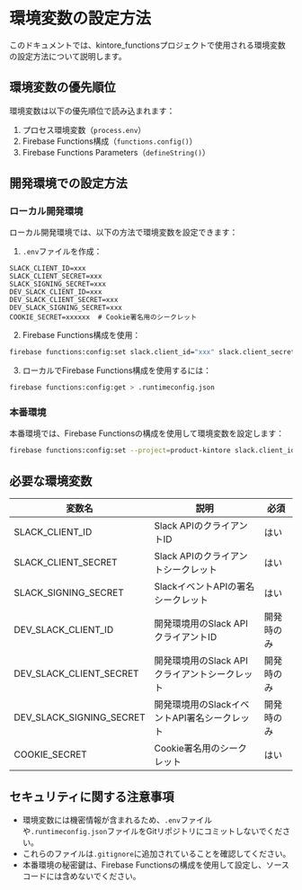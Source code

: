 # 環境変数の設定方法

このドキュメントでは、kintore_functionsプロジェクトで使用される環境変数の設定方法について説明します。

## 環境変数の優先順位

環境変数は以下の優先順位で読み込まれます：

1. プロセス環境変数（`process.env`）
2. Firebase Functions構成（`functions.config()`）
3. Firebase Functions Parameters（`defineString()`）

## 開発環境での設定方法

### ローカル開発環境

ローカル開発環境では、以下の方法で環境変数を設定できます：

1. `.env`ファイルを作成：
```
SLACK_CLIENT_ID=xxx
SLACK_CLIENT_SECRET=xxx
SLACK_SIGNING_SECRET=xxx
DEV_SLACK_CLIENT_ID=xxx
DEV_SLACK_CLIENT_SECRET=xxx
DEV_SLACK_SIGNING_SECRET=xxx
COOKIE_SECRET=xxxxxx  # Cookie署名用のシークレット
```

2. Firebase Functions構成を使用：
```bash
firebase functions:config:set slack.client_id="xxx" slack.client_secret="xxx" slack.signing_secret="xxx"
```

3. ローカルでFirebase Functions構成を使用するには：
```bash
firebase functions:config:get > .runtimeconfig.json
```

### 本番環境

本番環境では、Firebase Functionsの構成を使用して環境変数を設定します：

```bash
firebase functions:config:set --project=product-kintore slack.client_id="xxx" slack.client_secret="xxx" slack.signing_secret="xxx"
```

## 必要な環境変数

| 変数名 | 説明 | 必須 |
|--------|------|------|
| SLACK_CLIENT_ID | Slack APIのクライアントID | はい |
| SLACK_CLIENT_SECRET | Slack APIのクライアントシークレット | はい |
| SLACK_SIGNING_SECRET | SlackイベントAPIの署名シークレット | はい |
| DEV_SLACK_CLIENT_ID | 開発環境用のSlack APIクライアントID | 開発時のみ |
| DEV_SLACK_CLIENT_SECRET | 開発環境用のSlack APIクライアントシークレット | 開発時のみ |
| DEV_SLACK_SIGNING_SECRET | 開発環境用のSlackイベントAPI署名シークレット | 開発時のみ |
| COOKIE_SECRET | Cookie署名用のシークレット | はい |

## セキュリティに関する注意事項

- 環境変数には機密情報が含まれるため、`.env`ファイルや`.runtimeconfig.json`ファイルをGitリポジトリにコミットしないでください。
- これらのファイルは`.gitignore`に追加されていることを確認してください。
- 本番環境の秘密鍵は、Firebase Functionsの構成を使用して設定し、ソースコードには含めないでください。
